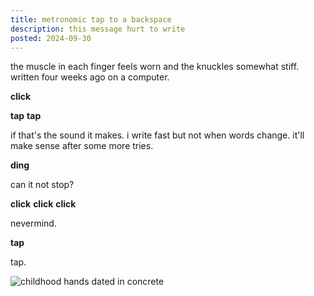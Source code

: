 ```yaml
---
title: metronomic tap to a backspace
description: this message hurt to write
posted: 2024-09-30
---
```


the muscle in each finger feels worn and the knuckles somewhat stiff. written
four weeks ago on a computer.

**click**

**tap**
**tap**

if that's the sound it makes. i write fast but not when words change. it'll make
sense after some more tries.

**ding**

can it not stop?

**click** **click** **click**

nevermind.

**tap**

tap.

![childhood hands dated in concrete](/blog/note/882778c0/hands.png "words are hard")
